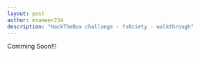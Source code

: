 ```yaml
---
layout: post
author: msameer234
description: "HackTheBox challange - fs0ciety - walkthrough"
---
```

Comming Soon!!!